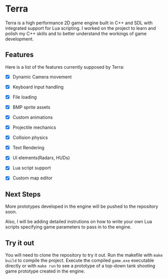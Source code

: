 # Terra
Terra is a high performance 2D game engine built in C++ and SDL with integrated support for Lua scripting. I worked on the project to learn and polish my C++ skills and to better understand the workings of game development.

## Features
Here is a list of the features currently supposed by Terra:
- [x] Dynamic Camera movement
- [x] Keyboard input handling 
- [x] File loading
- [x] BMP sprite assets 
- [x] Custom animations
- [x] Projectile mechanics
- [x] Collision physics
- [x] Text Rendering 
- [x] UI elements(Radars, HUDs) 
- [x] Lua script support
- [x] Custom map editor


## Next Steps
More prototypes developed in the engine will be pushed to the repository soon. 

Also, I will be adding detailed instrutions on how to write your own Lua scripts specifying game parameters to pass in to the engine. 

## Try it out
You will need to clone the repository to try it out. 
Run the makefile with `make build` to compile the project. 
Execute the compiled `game.exe` executable directly or with `make run` to see a prototype of a top-down tank shooting game prototype created in the engine.


